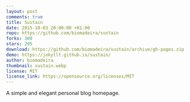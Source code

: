 ```yaml
---
layout: post
comments: true
title: Sustain
date: 2015-10-03 20:00:00 +01:00
repo: https://github.com/biomadeira/sustain
forks: 300
stars: 295
download: https://github.com/biomadeira/sustain/archive/gh-pages.zip
demo: https://jekyllt.github.io/sustain/
author: biomadeira
thumbnail: sustain.webp
license: MIT
license_link: https://opensource.org/licenses/MIT
---
```


A simple and elegant personal blog homepage.
